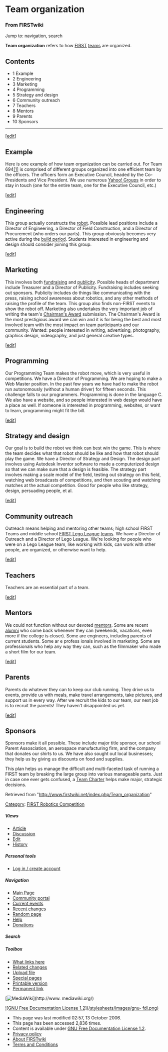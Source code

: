 # Team organization

### From FIRSTwiki

Jump to: navigation, search

**Team organization** refers to how [FIRST](/index.php/FIRST "FIRST" ) [teams](/index.php/Team "Team" ) are organized. 

## Contents

  * 1 Example
  * 2 Engineering
  * 3 Marketing
  * 4 Programming
  * 5 Strategy and design
  * 6 Community outreach
  * 7 Teachers
  * 8 Mentors
  * 9 Parents
  * 10 Sponsors  
---  
  
[[edit](/index.php?title=Team_organization&action=edit&section=1 "Edit
section: Example" )]

##  Example

Here is one example of how team organization can be carried out. For Team
694[[1]](http://www.stuypulse.com "http://www.stuypulse.com" ) is comprised of
different groups organized into one efficient team by the officers. The
officers form an Executive Council, headed by the Co-Presidents and Vice
President. We use numerous [Yahoo! Groups](http://groups.yahoo.com
"http://groups.yahoo.com" ) in order to stay in touch (one for the entire
team, one for the Executive Council, etc.)

[[edit](/index.php?title=Team_organization&action=edit&section=2 "Edit
section: Engineering" )]

## Engineering

This group actually constructs the [robot](/index.php/Robot "Robot" ).
Possible lead positions include a Director of Engineering, a Director of Field
Construction, and a Director of Procurement (who orders our parts). This group
obviously becomes very active during the [build
period](/index.php?title=Build_period&action=edit "Build period" ). Students
interested in engineering and design should consider joining this group.

[[edit](/index.php?title=Team_organization&action=edit&section=3 "Edit
section: Marketing" )]

## Marketing

This involves both [fundraising](/index.php/Fundraising "Fundraising" ) and
[publicity](/index.php?title=Publicity&action=edit "Publicity" ). Possible
heads of department include Treasurer and a Director of Publicity. Fundraising
includes seeking out sponsors. Publicity includes do things like communicating
with the press, raising school awareness about robotics, and any other methods
of raising the profile of the team. This group also finds non-FIRST events to
show the robot off. Marketing also undertakes the very important job of
writing the team's [Chairman's Award](/index.php/Chairman%27s_Award
"Chairman's Award" ) submission. The Chairman's Award is the most prestigious
award we can win and it is for being the best and most involved team with the
most impact on team participants and our community. Wanted: people interested
in writing, advertising, photography, graphics design, videography, and just
general creative types.

[[edit](/index.php?title=Team_organization&action=edit&section=4 "Edit
section: Programming" )]

## Programming

Our Programming Team makes the robot move, which is very useful in
competitions. We have a Director of Programming. We are hoping to make a Web
Master position. In the past few years we have had to make the robot run
autonomously (without a human driver) for fifteen seconds. This challenge
falls to our programmers. Programming is done in the language C. We also have
a website, and so people interested in web design would have a place as well.
If someone is interested in programming, websites, or want to learn,
programming might fit the bill.

[[edit](/index.php?title=Team_organization&action=edit&section=5 "Edit
section: Strategy and design" )]

## Strategy and design

Our goal is to build the robot we think can best win the game. This is where
the team decides what that robot should be like and how that robot should play
the game. We have a Director of Strategy and Design. The design part involves
using Autodesk Inventor software to made a computerized design so that we can
make sure that a design is feasible. The strategy part involves making a scale
model of the field, testing out strategy on this field, watching web
broadcasts of competitions, and then scouting and watching matches at the
actual competition. Good for people who like strategy, design, persuading
people, et al.

[[edit](/index.php?title=Team_organization&action=edit&section=6 "Edit
section: Community outreach" )]

## Community outreach

Outreach means helping and mentoring other teams; high school FIRST Teams and
middle school [FIRST Lego League](/index.php/FIRST_Lego_League "FIRST Lego
League" ) [teams](/index.php?title=FLL_team&action=edit "FLL team" ). We have
a Director of Outreach and a Director of Lego League. We're looking for people
who were on a Lego League team, like working with kids, can work with other
people, are organized, or otherwise want to help.

[[edit](/index.php?title=Team_organization&action=edit&section=7 "Edit
section: Teachers" )]

## Teachers

Teachers are an essential part of a team.

[[edit](/index.php?title=Team_organization&action=edit&section=8 "Edit
section: Mentors" )]

## Mentors

We could not function without our devoted [mentors](/index.php/Mentor "Mentor"
). Some are recent [alumni](/index.php/Alumni "Alumni" ) who come back
whenever they can (weekends, vacations, even more if the college is closer).
Some are engineers, including parents of current students. Some ar e profess
ionals involved in marketing. Some are professionals who help any way they
can, such as the filmmaker who made a short film for our team.

[[edit](/index.php?title=Team_organization&action=edit&section=9 "Edit
section: Parents" )]

## Parents

Parents do whatever they can to keep our club running. They drive us to
events, provide us with meals, make travel arrangements, take pictures, and
support us in every way. After we recruit the kids to our team, our next job
is to recruit the parents! They haven't disappointed us yet.

[[edit](/index.php?title=Team_organization&action=edit&section=10 "Edit
section: Sponsors" )]

## Sponsors

Sponsors make it all possible. These include major title sponsor, our school
Parent Assosciation, an aerospace manufacturing firm, and the company that
donates our shirts to us. We have also sought out local businesses; they help
us by giving us discounts on food and supplies.

This plan helps us manage the difficult and multi-faceted task of running a
FIRST team by breaking the large group into various manageable parts. Just in
case one ever gets confused, a [Team
Charter](/index.php?title=Team_Charter&action=edit "Team Charter" ) helps make
major, strategic decisions.

Retrieved from "<http://www.firstwiki.net/index.php/Team_organization>"

[Category](/index.php?title=Special:Categories&article=Team_organization
"Special:Categories" ): [FIRST Robotics
Competition](/index.php/Category:FIRST_Robotics_Competition "Category:FIRST
Robotics Competition" )

##### Views

  * [Article](/index.php/Team_organization)
  * [Discussion](/index.php/Talk:Team_organization)
  * [Edit](/index.php?title=Team_organization&action=edit)
  * [History](/index.php?title=Team_organization&action=history)

##### Personal tools

  * [Log in / create account](/index.php?title=Special:Userlogin&returnto=Team_organization)

[](/index.php/Main_Page "Main Page" )

##### Navigation

  * [Main Page](/index.php/Main_Page)
  * [Community portal](/index.php/FIRSTwiki:Community_portal)
  * [Current events](/index.php/Current_events)
  * [Recent changes](/index.php/Special:Recentchanges)
  * [Random page](/index.php/Special:Random)
  * [Help](/index.php/Help:Contents)
  * [Donations](/index.php/FIRSTwiki:Site_support)

##### Search



##### Toolbox

  * [What links here](/index.php/Special:Whatlinkshere/Team_organization)
  * [Related changes](/index.php/Special:Recentchangeslinked/Team_organization)
  * [Upload file](/index.php/Special:Upload)
  * [Special pages](/index.php/Special:Specialpages)
  * [Printable version](/index.php?title=Team_organization&printable=yes)
  * [Permanent link](/index.php?title=Team_organization&oldid=50525)

[![MediaWiki](/skins/common/images/poweredby_mediawiki_88x31.png)](http://www.
mediawiki.org/)

[![GNU Free Documentation License 1.2](/stylesheets/images/gnu-
fdl.png)](http://www.gnu.org/copyleft/fdl.html)

  * This page was last modified 02:57, 13 October 2006.
  * This page has been accessed 2,836 times.
  * Content is available under [GNU Free Documentation License 1.2](http://www.gnu.org/copyleft/fdl.html "http://www.gnu.org/copyleft/fdl.html" ).
  * [Privacy policy](/index.php/FIRSTwiki:Privacy_policy "FIRSTwiki:Privacy policy" )
  * [About FIRSTwiki](/index.php/FIRSTwiki:About "FIRSTwiki:About" )
  * [Terms and Conditions](/index.php/FIRSTwiki:Terms_and_conditions "FIRSTwiki:Terms and conditions" )

